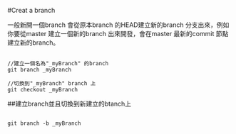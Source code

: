 #Creat a branch

一般新開一個branch 會從原本branch 的HEAD建立新的branch 分支出來，例如你要從master 建立一個新的branch 出來開發，會在master 最新的commit 節點建立新的branch。

```

//建立一個名為"_myBranch" 的branch
git branch _myBranch

//切換到"_myBranch" branch 上
git checkout _myBranch

```

##建立branch並且切換到新建立的btanch上

```

git branch -b _myBranch

```

